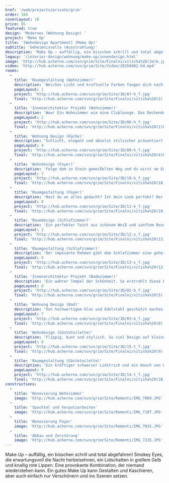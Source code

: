 ```yaml
---
href: '/web/projects/private/grim' 
order: 104
coverLayout: 18
price: 85
featured: true
design: 'Modernes (Wohnung Design) '
project: 'Make Up'
title: '[Wohndesign Apartment] (Make Up)'
subtitle: 'Geheimnisvolle (Ausstrahlung)'
description: 'Make Up – auffällig, ein bisschen schrill und total abgefahren! Smokey Eyes, die erwartungsvoll die Nacht herbeisehnen, ein Lidschatten in grellem Gelb und knallig rote Lippen.'
legacy: '/interior-design/wohnung/make-up/innendesign.html'
image: 'http://hub.acherno.com/svn/grim/Site/Finalni/vitisha%20(3a)b.jpg'
video: 'http://hub.acherno.com/svn/grim/Site/Video/20150402-hd.mp4'
rooms:
  -
    title: 'Raumgestaltung (Wohnzimmer)'
    description: 'Weiches Licht und kraftvolle Farben fangen dich nach einem harten Arbeitstag behutsam auf, du spürst wie die Anspannung weicht und frische Energie zurückkommt. Die Nacht ist noch jung!'
    pageLayout: 1
    project: 'http://hub.acherno.com/svn/grim/Site/3D/07-h_f.jpg'
    final: 'http://hub.acherno.com/svn/grim/Site/Finalni/vitisha%20(2).jpg'
  -
    title: 'Innenarchitektur Projekt (Wohnzimmer)'
    description: 'Wow! Ein Wohnzimmer wie eine Clublounge. Das Deckendesign hypnotisiert mit seiner geschwungenen Form und fesselt den Blick.  Die Sitzlandschaft in trendigem  funky yellow und mystische Grautöne als Basis kreieren den perfekten Look. Hochwertige  Möbel und Accessoires in strahlendem Hochglanz Weiß  veredeln das Ambiente.'
    pageLayout: 2
    project: 'http://hub.acherno.com/svn/grim/Site/3D/06-h_f.jpg'
    final: 'http://hub.acherno.com/svn/grim/Site/Finalni/vitisha%20(1)bbcc.jpg'
  -
    title: 'Wohnung Design (Küche)'
    description: 'Schlicht, elegant und absolut stilsicher präsentiert sich dieses Schmuckstück. Eine Küche, dessen Design  eines Fashion Laufstegs würdig ist.'
    pageLayout: 4
    project: 'http://hub.acherno.com/svn/grim/Site/3D/09-h_f.jpg'
    final: 'http://hub.acherno.com/svn/grim/Site/Finalni/vitisha%20(4)b.jpg'
  -
    title: 'Wohndesign (Foyer)'
    description: 'Folge dem in Stein gemeißelten Weg und du wirst am Ende deines Weges von einer eindrucksvollen Spiegelwand  erwartet. '
    pageLayout: 7
    project: 'http://hub.acherno.com/svn/grim/Site/3D/10-k_f.jpg'
    final: 'http://hub.acherno.com/svn/grim/Site/Finalni/vitisha%20(18).jpg'
  -
    title: 'Raumgestaltung (Foyer)'
    description: 'Hast du an alles gedacht? Ist dein Look perfekt? Der Spiegel der Wahrheit sagt es dir, ohne dass du fragen musst!'
    pageLayout: 8
    project: 'http://hub.acherno.com/svn/grim/Site/3D/11-k_f.jpg'
    final: 'http://hub.acherno.com/svn/grim/Site/Finalni/vitisha%20(19).jpg'
  -
    title: 'Raumdesign (Schlafzimmer)'
    description: 'Ein perfekter Teint aus schönem Weiß und sanftem Rosé lässt das himmlische Bett mit den zierlichen Blumen nochmal so verträumt erscheinen.'
    pageLayout: 2
    project: 'http://hub.acherno.com/svn/grim/Site/3D/12-s_f.jpg'
    final: 'http://hub.acherno.com/svn/grim/Site/Finalni/vitisha%20(13)b.jpg'
  -
    title: 'Raumgestaltung (Schlafzimmer)'
    description: 'Der imposante Rahmen gibt dem Schlafzimmer eine geheimnisvolle Stimmung und die indirekte Beleuchtung der Decke setzt den Raum in ein wunderschönes Licht.'
    pageLayout: 9
    project: 'http://hub.acherno.com/svn/grim/Site/3D/13-s_f.jpg'
    final: 'http://hub.acherno.com/svn/grim/Site/Finalni/vitisha%20(12)b.jpg'
  -
    title: 'Innenarchitektur Projekt (Badezimmer)'
    description: 'Ein wahrer Tempel der Schönheit. So erstrahlt diese Badezimmer in Marmor und Glas und besticht durch seine sinnliche Raffinesse.'
    pageLayout: 8
    project: 'http://hub.acherno.com/svn/grim/Site/3D/02-b_f.jpg'
    final: 'http://hub.acherno.com/svn/grim/Site/Finalni/vitisha%20(5).jpg'
  -
    title: 'Wohnung Design (Bad)'
    description: 'Von hochwertigem Glas und Edelstahl geschützt machen die aufwendigen Mosaike diese Luxusdusche zu einer Referenz in Sachen Ästhetik und Funktionalität.'
    pageLayout: 7
    project: 'http://hub.acherno.com/svn/grim/Site/3D/03-b_f.jpg'
    final: 'http://hub.acherno.com/svn/grim/Site/Finalni/vitisha%20(8).jpg'
  -
    title: 'Wohndesign (Gästetoilette)'
    description: 'Flippig, bunt und stylisch. So viel Design auf kleinem Raum. Hier als gelungene Kombination von trendigen Mustern in black&white und Ethno Stripes.'
    pageLayout: 8
    project: 'http://hub.acherno.com/svn/grim/Site/3D/15-t_f.jpg'
    final: 'http://hub.acherno.com/svn/grim/Site/Finalni/vitisha%20(9).jpg'
  -
    title: 'Raumgestaltung (Gästetoilette)'
    description: 'Ein kräftiger schwarzer Lidstrich und ein Hauch von Weiß schimmerndem Puder setzen den gelben Lidschatten effektvoll ein.'
    pageLayout: 9
    project: 'http://hub.acherno.com/svn/grim/Site/3D/14-t_f.jpg'
    final: 'http://hub.acherno.com/svn/grim/Site/Finalni/vitisha%20(10).jpg'
constructions:
  - 
    title: 'Renovierung Wohnzimmer'
    image: 'http://hub.acherno.com/svn/grim/Site/Remonti/IMG_7009.JPG'
  - 
    title: 'Spachtel und Verputzarbeiten'
    image: 'http://hub.acherno.com/svn/grim/Site/Remonti/IMG_7107.JPG'
  - 
    title: 'Renovierung Foyer'
    image: 'http://hub.acherno.com/svn/grim/Site/Remonti/IMG_7015.JPG'
  - 
    title: 'Abbau und Zerstörung'
    image: 'http://hub.acherno.com/svn/grim/Site/Remonti/IMG_7215.JPG'
---
```

Make Up – auffällig, ein bisschen schrill und total abgefahren! Smokey Eyes, die erwartungsvoll die Nacht herbeisehnen, ein Lidschatten in grellem Gelb und knallig rote Lippen. Eine provokante Kombination, der niemand wiederstehen kann. Ein gutes  Make Up kann Gestalten und Kaschieren, aber auch einfach nur Verschönern und ins Szenen setzen.
